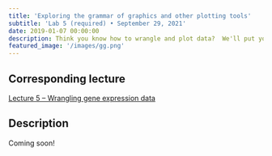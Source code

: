 ```yaml
---
title: 'Exploring the grammar of graphics and other plotting tools'
subtitle: 'Lab 5 (required) • September 29, 2021'
date: 2019-01-07 00:00:00
description: Think you know how to wrangle and plot data?  We'll put your skills to the test using a large dataset.  To illustrate the general utility of the methods you've used up to this point, we'll step away from gene expression for this lab and explore a different (and exciting!) type of data.
featured_image: '/images/gg.png'
---
```


## Corresponding lecture

[Lecture 5 – Wrangling gene expression data](https://diytranscriptomics.com/project/lecture-05)

## Description

Coming soon!
